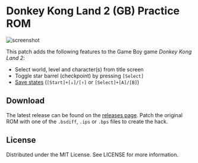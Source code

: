 # Donkey Kong Land 2 (GB) Practice ROM

![screenshot](https://github.com/lightbulb-sun/dkl2-practice/raw/main/gfx/screenshot00.png)

This patch adds the following features to the
Game Boy game *Donkey Kong Land 2*:
* Select world, level and character(s) from title screen
* Toggle star barrel (checkpoint) by pressing `[Select]`
* [Save states](https://github.com/mattcurrie/gb-save-states)
  (`[Start]+[↓]/[↑]` or `[Select]+[A]/[B]`)

## Download
The latest release can be found on the
[releases page](https://github.com/lightbulb-sun/dkl2-practice/releases).
Patch the original ROM with one of the `.bsdiff`, `.ips` or `.bps` files
to create the hack.

## License
Distributed under the MIT License. See LICENSE for more information.
